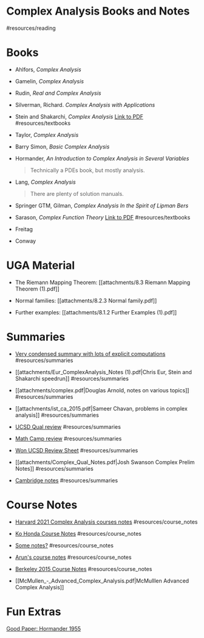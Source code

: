 # Complex Analysis Books and Notes

#resources/reading 

# Books

- Ahlfors, *Complex Analysis*
- Gamelin, *Complex Analysis*
- Rudin, *Real and Complex Analysis*
- Silverman, Richard. *Complex Analysis with Applications*

- Stein and Shakarchi, *Complex Analysis*
	[Link to PDF](https://www.dropbox.com/s/exajprkvbqjxgx3/Complex%20Analysis%20%28Stein%20and%20Shakarchi%20II%29%20-%20Elias%20M.%20Stein%2C%20Rami%20Shakarchi.pdf?dl=0) 
	#resources/textbooks

- Taylor, *Complex Analysis*
- Barry Simon, *Basic Complex Analysis*
- Hormander, *An Introduction to Complex Analysis in Several Variables*

	> Technically a PDEs book, but mostly analysis.

- Lang, *Complex Analysis*

	> There are plenty of solution manuals.

- Springer GTM, Gilman, *Complex Analysis
In the Spirit of Lipman Bers*

- Sarason, *Complex Function Theory*
	[Link to PDF](https://www.dropbox.com/s/3atiop7trmmh1d2/Complex%20Function%20Theory%20-%20Sarason.pdf?dl=0)
	#resources/textbooks

- Freitag

- Conway


# UGA Material

- The Riemann Mapping Theorem:
	[[attachments/8.3 Riemann Mapping Theorem (1).pdf]]

- Normal families:
	[[attachments/8.2.3 Normal family.pdf]]

- Further examples:
	[[attachments/8.1.2 Further Examples (1).pdf]]

# Summaries

- [Very condensed summary with lots of explicit computations](https://www.math.uci.edu/~timmym/Complex%20Analysis.pdf)
	#resources/summaries

-  [[attachments/Eur_ComplexAnalysis_Notes (1).pdf|Chris Eur, Stein and Shakarchi speedrun]]
	#resources/summaries 

- [[attachments/complex.pdf|Douglas Arnold, notes on various topics]]
	#resources/summaries

- [[attachments/ist_ca_2015.pdf|Sameer Chavan, problems in complex analysis]]
	#resources/summaries

- [UCSD Qual review](http://www.math.ucsd.edu/~rwon/files/qualprep/complex.pdf)
	#resources/summaries 

- [Math Camp review](http://web.stanford.edu/~yuvalwig/math/teaching/ComplexAnalysisNotes.pdf)
	#resources/summaries

- [Won UCSD Review Sheet](Won_-_Complex_Analysis_Qual_Sheet.pdf)
	#resources/summaries 

- [[attachments/Complex_Qual_Notes.pdf|Josh Swanson Complex Prelim Notes]]
	#resources/summaries
	
- [Cambridge notes](https://dec41.user.srcf.net/notes/IB_L/complex_analysis_trim.pdf)
	#resources/summaries 
	
# Course Notes

- [Harvard 2021 Complex Analysis courses notes](http://people.math.harvard.edu/~ctm/papers/home/text/class/harvard/213a/course/course.pdf)
	#resources/course_notes
	
- [Ko Honda Course Notes](https://www.math.ucla.edu/~honda/math520/notes.pdf)
	#resources/course_notes 

- [Some notes?](https://dec41.user.srcf.net/notes/IB_L/complex_analysis.pdf)
	#resources/course_notes 

- [Arun's course notes](https://web.ma.utexas.edu/users/a.debray/lecture_notes/116notes.pdf)
	#resources/course_notes 

- [Berkeley 2015 Course Notes](https://web.mst.edu/~jcmcfd/Complex-Analysis.pdf)
	#resources/course_notes 

- [[McMullen_-_Advanced_Complex_Analysis.pdf|McMulllen Advanced Complex Analysis]]



# Fun Extras

[Good Paper: Hormander 1955](https://projecteuclid.org/download/pdf_1/euclid.acta/1485892151)
